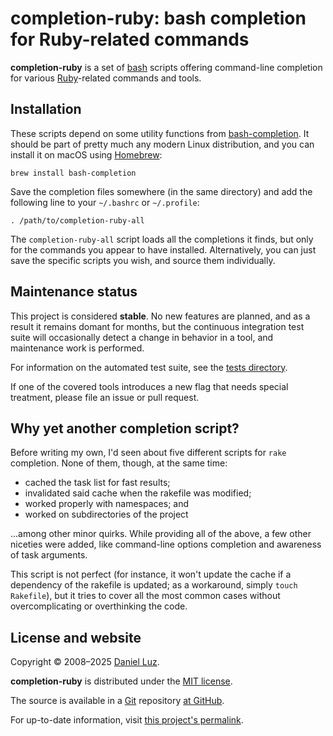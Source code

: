 # completion-ruby: bash completion for Ruby-related commands

**completion-ruby** is a set of [bash] scripts offering command-line
completion for various [Ruby]-related commands and tools.


## Installation

These scripts depend on some utility functions from [bash-completion]. It
should be part of pretty much any modern Linux distribution, and you can
install it on macOS using [Homebrew]:

    brew install bash-completion

Save the completion files somewhere (in the same directory) and add the
following line to your `~/.bashrc` or `~/.profile`:

    . /path/to/completion-ruby-all

The `completion-ruby-all` script loads all the completions it finds,
but only for the commands you appear to have installed.
Alternatively, you can just save the specific scripts you wish, and
source them individually.


## Maintenance status

This project is considered **stable**.
No new features are planned, and as a result it remains domant for months,
but the continuous integration test suite will occasionally detect
a change in behavior in a tool, and maintenance work is performed.

For information on the automated test suite, see the [tests directory](./tests#readme).

If one of the covered tools introduces a new flag that needs special treatment,
please file an issue or pull request.


## Why yet another completion script?

Before writing my own, I'd seen about five different scripts for `rake`
completion. None of them, though, at the same time:

* cached the task list for fast results;
* invalidated said cache when the rakefile was modified;
* worked properly with namespaces; and
* worked on subdirectories of the project

...among other minor quirks. While providing all of the above, a few other
niceties were added, like command-line options completion and awareness of
task arguments.

This script is not perfect (for instance, it won't update the cache if
a dependency of the rakefile is updated; as a workaround, simply
`touch Rakefile`), but it tries to cover all the most common cases without
overcomplicating or overthinking the code.


## License and website

Copyright © 2008–2025 [Daniel Luz].

**completion-ruby** is distributed under the [MIT license].

The source is available in a [Git] repository [at GitHub][repo].

For up-to-date information, visit [this project's permalink][permalink].

[bash]: https://www.gnu.org/software/bash/ (Bourne-Again Shell)
[bash-completion]: https://github.com/scop/bash-completion
[Ruby]: https://www.ruby-lang.org/         (Ruby Programming Language)
[rake]: https://github.com/ruby/rake       (Rake — Ruby Make)
[Daniel Luz]:  https://mernen.com/
[MIT license]: https://opensource.org/licenses/MIT
[Git]:  https://git-scm.com/               (Git — Fast Version Control System)
[Homebrew]: https://brew.sh (Homebrew – The missing package manager for macOS)
[repo]: https://github.com/mernen/completion-ruby
[permalink]: https://mernen.com/projects/completion-ruby
